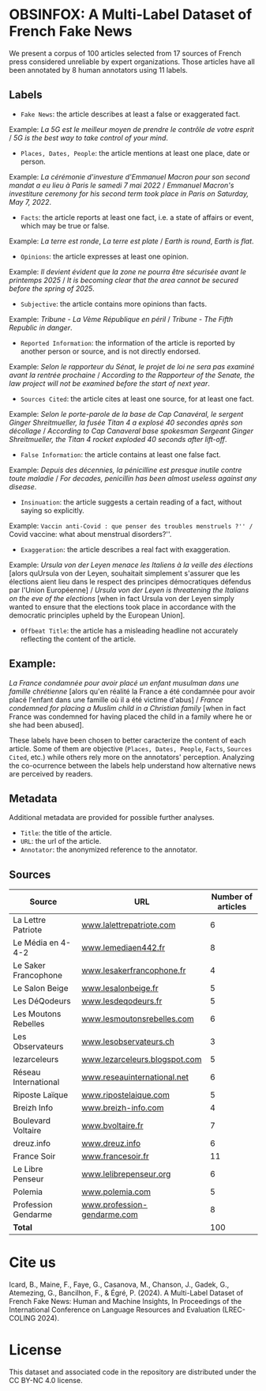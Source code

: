 # OBSINFOX: A Multi-Label Dataset of French Fake News


We present a corpus of 100 articles selected from 17 sources of French press considered unreliable by expert organizations. Those articles have all been annotated by 8 human annotators using 11 labels. 


## Labels

- `Fake News`: the article describes at least a false or exaggerated fact.

Example: *La 5G est le meilleur moyen de prendre le contrôle de votre esprit* / *5G is the best way to take control of your mind*. 
  
- `Places, Dates, People`: the article mentions at least one place, date or person.

Example: *La cérémonie d'investure d'Emmanuel Macron pour son second mandat a eu lieu à Paris le samedi 7 mai 2022* / *Emmanuel Macron's investiture ceremony for his second term took place in Paris on Saturday, May 7, 2022*.

- `Facts`: the article reports at least one fact, i.e. a state of affairs or event, which may be true or false.

Example: *La terre est ronde*, *La terre est plate* / *Earth is round*, *Earth is flat*.
  
- `Opinions`: the article expresses at least one opinion.

Example: *Il devient évident que la zone ne pourra être sécurisée avant le printemps 2025* / *It is becoming clear that the area cannot be secured before the spring of 2025*.
  
- `Subjective`: the article contains more opinions than facts.

Example: *Tribune - La Vème République en péril* / *Tribune - The Fifth Republic in danger*.
  
- `Reported Information`: the information of the article is reported by another person or source, and is not directly endorsed.

Example: *Selon le rapporteur du Sénat, le projet de loi ne sera pas examiné avant la rentrée prochaine* / *According to the Rapporteur of the Senate, the law project will not be examined before the start of next year*.
  
- `Sources Cited`: the article cites at least one source, for at least one fact.

Example: *Selon le porte-parole de la base de Cap Canavéral, le sergent Ginger Shreitmueller, la fusée Titan 4 a explosé 40 secondes après son décollage* / *According to Cap Canaveral base spokesman Sergeant Ginger Shreitmueller, the Titan 4 rocket exploded 40 seconds after lift-off*.
  
- `False Information`: the article contains at least one false fact.

Example: *Depuis des décennies, la pénicilline est presque inutile contre toute maladie* / *For decades, penicillin has been almost useless against any disease*.
  
- `Insinuation`: the article suggests a certain reading of a fact, without saying so explicitly.

Example: ``Vaccin anti-Covid : que penser des troubles menstruels ?'' / ``Covid vaccine: what about menstrual disorders?''.

  
- `Exaggeration`: the article  describes a real fact with exaggeration.

Example: *Ursula von der Leyen menace les Italiens à la veille des élections* \[alors quUrsula von der Leyen, souhaitait simplement s'assurer que les élections aient lieu dans le respect des principes démocratiques défendus par l'Union Européenne] / *Ursula von der Leyen is threatening the Italians on the eve of the elections* \[when in fact Ursula von der Leyen simply wanted to ensure that the elections took place in accordance with the democratic principles upheld by the European Union].
  
- `Offbeat Title`: the article has a misleading headline not accurately reflecting the content of the article.

## Example: 
*La France condamnée pour avoir placé un enfant musulman dans une famille chrétienne* \[alors qu'en réalité la France a été condamnée pour avoir placé l'enfant dans une famille où il a été victime d'abus] / *France condemned for placing a Muslim child in a Christian family* \[when in fact France was condemned for having placed the child in a family where he or she had been abused].

These labels have been chosen to better caracterize the content of each article. Some of them are objective (`Places, Dates, People`, `Facts`, `Sources Cited`, etc.) while others rely more on the annotators' perception. Analyzing the co-ocurrence between the labels help understand how alternative news are perceived by readers.


## Metadata

Additional metadata are provided for possible further analyses.

- `Title`: the title of the article.
- `URL`: the url of the article.
- `Annotator`: the anonymized reference to the annotator. 

## Sources

| Source | URL  |  Number of articles
|---|---|---|
| La Lettre Patriote | www.lalettrepatriote.com |  6
| Le Média en 4-4-2 | www.lemediaen442.fr |   8
| Le Saker Francophone | www.lesakerfrancophone.fr |  4
| Le Salon Beige | www.lesalonbeige.fr |  5
| Les DéQodeurs | www.lesdeqodeurs.fr |  5
| Les Moutons Rebelles | www.lesmoutonsrebelles.com |  6
| Les Observateurs | www.lesobservateurs.ch |  3
| lezarceleurs | www.lezarceleurs.blogspot.com |  5
| Réseau International | www.reseauinternational.net  |  6
| Riposte Laïque | www.ripostelaique.com | 5
| Breizh Info | www.breizh-info.com  |  4
| Boulevard Voltaire | www.bvoltaire.fr |  7
| dreuz.info | www.dreuz.info  |  6
| France Soir | www.francesoir.fr  |  11
| Le Libre Penseur | www.lelibrepenseur.org  |  6
| Polemia | www.polemia.com   |  5
| Profession Gendarme | www.profession-gendarme.com |  8
| **Total** |  |  100


# Cite us

Icard, B., Maine, F., Faye, G., Casanova, M., Chanson, J., Gadek, G., Atemezing, G., Bancilhon, F., & Égré, P. (2024). A Multi-Label Dataset of French Fake News: Human and Machine Insights, In Proceedings of the International Conference on Language Resources and Evaluation (LREC-COLING 2024).

# License

This dataset and associated code in the repository are distributed under the CC BY-NC 4.0 license.


